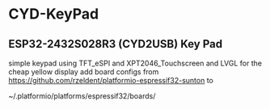 # CYD-KeyPad

## ESP32-2432S028R3 (CYD2USB) Key Pad 
simple keypad using TFT_eSPI and XPT2046_Touchscreen and LVGL for the cheap yellow display
add board configs from https://github.com/rzeldent/platformio-espressif32-sunton to 

~/.platformio/platforms/espressif32/boards/
